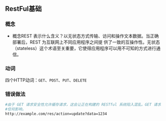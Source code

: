 ## RestFul基础

### 概念

+ 概念REST 表⽰什么含义？以⽆状态⽅式传输、访问和操作⽂本数据。当正确部署后，REST 为互联⽹上不同应⽤程序之间提
  供了⼀致的互操作性。⽆状态（stateless）这个术语⾄关重要，它使得应⽤程序可以⽤不可知的⽅式进⾏通信。  

### 动词

​	四个HTTP动词：`GET`、`POST`、`PUT`、`DELETE`

### 错误做法

```bash
#由于 GET 请求安全性允许缓存请求，这会让正在构建的 RESTful 系统陷⼊混乱。GET 请求也意味着幂等性，即多次请求不会对系统产⽣
#任何影响。
http://example.com/res/action=update?data=1234
```

